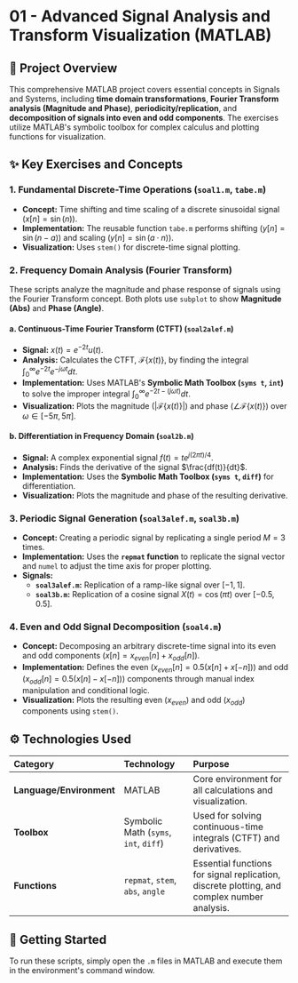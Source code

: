 # 01 - Advanced Signal Analysis and Transform Visualization (MATLAB)

## 🌟 Project Overview

This comprehensive MATLAB project covers essential concepts in Signals and Systems, including **time domain transformations**, **Fourier Transform analysis (Magnitude and Phase)**, **periodicity/replication**, and **decomposition of signals into even and odd components**. The exercises utilize MATLAB's symbolic toolbox for complex calculus and plotting functions for visualization.

## ✨ Key Exercises and Concepts

### 1\. Fundamental Discrete-Time Operations (`soal1.m`, `tabe.m`)

  * **Concept:** Time shifting and time scaling of a discrete sinusoidal signal ($x[n] = \sin(n)$).
  * **Implementation:** The reusable function `tabe.m` performs shifting ($y[n] = \sin(n - a)$) and scaling ($y[n] = \sin(a \cdot n)$).
  * **Visualization:** Uses `stem()` for discrete-time signal plotting.

### 2\. Frequency Domain Analysis (Fourier Transform)

These scripts analyze the magnitude and phase response of signals using the Fourier Transform concept. Both plots use `subplot` to show **Magnitude (Abs)** and **Phase (Angle)**.

#### a. Continuous-Time Fourier Transform (CTFT) (`soal2alef.m`)

  * **Signal:** $x(t) = e^{-2t}u(t)$.
  * **Analysis:** Calculates the CTFT, $\mathcal{F}\{x(t)\}$, by finding the integral $\int_{0}^{\infty} e^{-2t}e^{-j\omega t} dt$.
  * **Implementation:** Uses MATLAB's **Symbolic Math Toolbox (`syms t`, `int`)** to solve the improper integral $\int_{0}^{\infty} e^{-2t-(j\omega t)} dt$.
  * **Visualization:** Plots the magnitude ($|\mathcal{F}\{x(t)\}|$) and phase ($\angle \mathcal{F}\{x(t)\}$) over $\omega \in [-5\pi, 5\pi]$.

#### b. Differentiation in Frequency Domain (`soal2b.m`)

  * **Signal:** A complex exponential signal $f(t) = t e^{j(2\pi t)/4}$.
  * **Analysis:** Finds the derivative of the signal $\frac{df(t)}{dt}$.
  * **Implementation:** Uses the **Symbolic Math Toolbox (`syms t`, `diff`)** for differentiation.
  * **Visualization:** Plots the magnitude and phase of the resulting derivative.

### 3\. Periodic Signal Generation (`soal3alef.m`, `soal3b.m`)

  * **Concept:** Creating a periodic signal by replicating a single period $M=3$ times.
  * **Implementation:** Uses the **`repmat` function** to replicate the signal vector and `numel` to adjust the time axis for proper plotting.
  * **Signals:**
      * **`soal3alef.m`:** Replication of a ramp-like signal over $[-1, 1]$.
      * **`soal3b.m`:** Replication of a cosine signal $X(t) = \cos(\pi t)$ over $[-0.5, 0.5]$.

### 4\. Even and Odd Signal Decomposition (`soal4.m`)

  * **Concept:** Decomposing an arbitrary discrete-time signal into its even and odd components ($x[n] = x_{even}[n] + x_{odd}[n]$).
  * **Implementation:** Defines the even ($x_{even}[n] = 0.5(x[n] + x[-n])$) and odd ($x_{odd}[n] = 0.5(x[n] - x[-n])$) components through manual index manipulation and conditional logic.
  * **Visualization:** Plots the resulting even ($x_{even}$) and odd ($x_{odd}$) components using `stem()`.

## ⚙️ Technologies Used

| Category | Technology | Purpose |
| :--- | :--- | :--- |
| **Language/Environment** | MATLAB | Core environment for all calculations and visualization. |
| **Toolbox** | Symbolic Math (`syms`, `int`, `diff`) | Used for solving continuous-time integrals (CTFT) and derivatives. |
| **Functions** | `repmat`, `stem`, `abs`, `angle` | Essential functions for signal replication, discrete plotting, and complex number analysis. |

## 🚀 Getting Started

To run these scripts, simply open the `.m` files in MATLAB and execute them in the environment's command window.
